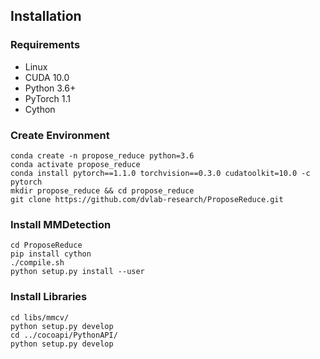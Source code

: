 ## Installation

### Requirements

- Linux
- CUDA 10.0
- Python 3.6+
- PyTorch 1.1
- Cython

### Create Environment ##
```shell
conda create -n propose_reduce python=3.6
conda activate propose_reduce
conda install pytorch==1.1.0 torchvision==0.3.0 cudatoolkit=10.0 -c pytorch
mkdir propose_reduce && cd propose_reduce
git clone https://github.com/dvlab-research/ProposeReduce.git
``` 
### Install MMDetection ###
```shell
cd ProposeReduce
pip install cython
./compile.sh
python setup.py install --user
```

### Install Libraries ###
```shell
cd libs/mmcv/
python setup.py develop
cd ../cocoapi/PythonAPI/
python setup.py develop
```
